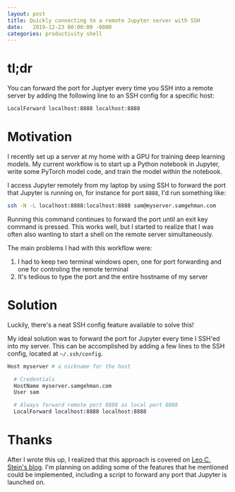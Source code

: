```yaml
---
layout: post
title: Quickly connecting to a remote Jupyter server with SSH
date:   2019-12-23 00:00:00 -0800
categories: productivity shell
---
```

# tl;dr
You can forward the port for Juptyer every time you SSH into a remote server by adding the following line to an SSH config for a specific host:
```bash
LocalForward localhost:8888 localhost:8888
```

# Motivation
I recently set up a server at my home with a GPU for training deep learning models. My current workflow is to start up a Python notebook in Jupyter, write some PyTorch model code, and train the model within the notebook. 

I access Jupyter remotely from my laptop by using SSH to forward the port that Jupyter is running on, for instance for port `8888`, I'd run something like:

```bash
ssh -N -L localhost:8888:localhost:8888 sam@myserver.samgehman.com
```

Running this command continues to forward the port until an exit key command is pressed. This works well, but I started to realize that I was often also wanting to start a shell on the remote server simultaneously.

The main problems I had with this workflow were:
1. I had to keep two terminal windows open, one for port forwarding and one for controling the remote terminal
2. It's tedious to type the port and the entire hostname of my server


# Solution
Luckily, there's a neat SSH config feature available to solve this!

My ideal solution was to forward the port for Jupyter every time I SSH'ed into my server. This can be accomplished by adding a few lines to the SSH config, located at `~/.ssh/config`.

```bash
Host myserver # a nickname for the host

  # Credentials
  HostName myserver.samgehman.com
  User sam

  # Always forward remote port 8888 as local port 8888
  LocalForward localhost:8888 localhost:8888
```

# Thanks
After I wrote this up, I realized that this approach is covered on [Leo C. Stein's blog](https://duetosymmetry.com/code/ssh-ipython-notebook-magic/). I'm planning on adding some of the features that he mentioned could be implemented, including a script to forward any port that Jupyter is launched on.
